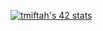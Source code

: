 [![tmiftah's 42 stats](https://badge.mediaplus.ma/darkblue/tmiftah)](https://github.com/oakoudad/badge42)
